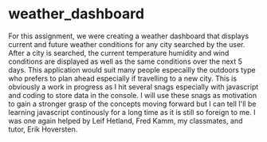 # weather_dashboard

For this assignment, we were creating a weather dashboard that displays current and future weather conditions for any city searched by the user.  After a city is searched, the current temperature humidity and wind conditions are displayed as well as the same conditions over the next 5 days.  This application would suit many people especailly the outdoors type who prefers to plan ahead especially if travelling to a new city.  This is obviously a work in progress as I hit several snags especially with javascript and coding to store data in the console.  I will use these snags as motivation to gain a stronger grasp of the concepts moving forward but I can tell I'll be learning javascript continously for a long time as it is still so foreign to me.  I was one again helped by Leif Hetland, Fred Kamm, my classmates, and tutor, Erik Hoversten.  
